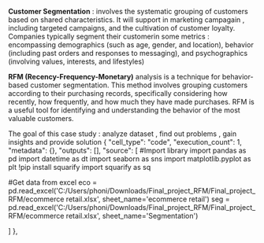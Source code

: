 **Customer Segmentation** :  involves the systematic grouping of customers based on shared characteristics. It will support in marketing campagain , including targeted campaigns, and the cultivation of customer loyalty. Companies typically segment their customerin some metrics : encompassing demographics (such as age, gender, and location), behavior (including past orders and responses to messaging), and psychographics (involving values, interests, and lifestyles) 

**RFM (Recency-Frequency-Monetary)** analysis is a technique for behavior-based customer segmentation. This method involves grouping customers according to their purchasing records, specifically considering how recently, how frequently, and how much they have made purchases. RFM is a useful tool for identifying and understanding the behavior of the most valuable customers. 

The goal of this case study : analyze dataset , find out problems , gain insights and provide solution 
 {
   "cell_type": "code",
   "execution_count": 1,
   "metadata": {},
   "outputs": [],
   "source": [
    #Import library 
import pandas as pd
import datetime as dt
import seaborn as sns
import matplotlib.pyplot as plt
!pip install squarify
import squarify as sq

#Get data from excel
eco = pd.read_excel('C:/Users/phoni/Downloads/Final_project_RFM/Final_project_RFM/ecommerce retail.xlsx', sheet_name='ecommerce retail')
seg = pd.read_excel('C:/Users/phoni/Downloads/Final_project_RFM/Final_project_RFM/ecommerce retail.xlsx', sheet_name='Segmentation')

   ]
  },
